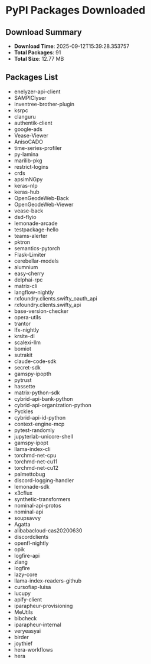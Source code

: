 # PyPI Packages Downloaded

## Download Summary
- **Download Time**: 2025-09-12T15:39:28.353757
- **Total Packages**: 91
- **Total Size**: 12.77 MB

## Packages List
- enelyzer-api-client
- SAMPIClyser
- inventree-brother-plugin
- ksrpc
- clanguru
- authentik-client
- google-ads
- Vease-Viewer
- AnisoCADO
- time-series-profiler
- py-lamina
- marilib-pkg
- restrict-logins
- crds
- apsimNGpy
- keras-nlp
- keras-hub
- OpenGeodeWeb-Back
- OpenGeodeWeb-Viewer
- vease-back
- dsd-flyio
- lemonade-arcade
- testpackage-hello
- teams-alerter
- pktron
- semantics-pytorch
- Flask-Limiter
- cerebellar-models
- alumnium
- easy-cherry
- delphai-rpc
- matrix-cli
- langflow-nightly
- rxfoundry.clients.swifty_oauth_api
- rxfoundry.clients.swifty_api
- base-version-checker
- opera-utils
- trantor
- lfx-nightly
- krsite-dl
- scalexi-llm
- bomiot
- sutrakit
- claude-code-sdk
- secret-sdk
- gamspy-ipopth
- pytrust
- hassette
- matrix-python-sdk
- cybrid-api-bank-python
- cybrid-api-organization-python
- Pyckles
- cybrid-api-id-python
- context-engine-mcp
- pytest-randomly
- jupyterlab-unicore-shell
- gamspy-ipopt
- llama-index-cli
- torchmd-net-cpu
- torchmd-net-cu11
- torchmd-net-cu12
- palmettobug
- discord-logging-handler
- lemonade-sdk
- x3cflux
- synthetic-transformers
- nominal-api-protos
- nominal-api
- soupsavvy
- Agatta
- alibabacloud-cas20200630
- discordclients
- openfl-nightly
- opik
- logfire-api
- zlang
- logfire
- lazy-core
- llama-index-readers-github
- cursofiap-luisa
- lucupy
- apify-client
- iparapheur-provisioning
- MeUtils
- bibcheck
- iparapheur-internal
- veryeasyai
- birder
- joythief
- hera-workflows
- hera
